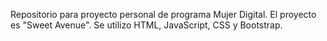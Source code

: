 Repositorio para proyecto personal de programa Mujer Digital. El proyecto es "Sweet Avenue". Se utilizo HTML, JavaScript, CSS y Bootstrap.
